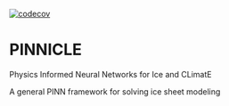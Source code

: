 [![codecov](https://codecov.io/github/enigne/PINN_ICE/graph/badge.svg?token=S7REK0IKJH)](https://codecov.io/github/enigne/PINN_ICE)

# PINNICLE
Physics Informed Neural Networks for Ice and CLimatE

A general PINN framework for solving ice sheet modeling 
